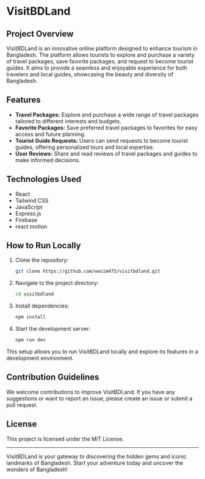 # VisitBDLand

## Project Overview
VisitBDLand is an innovative online platform designed to enhance tourism in Bangladesh. The platform allows tourists to explore and purchase a variety of travel packages, save favorite packages, and request to become tourist guides. It aims to provide a seamless and enjoyable experience for both travelers and local guides, showcasing the beauty and diversity of Bangladesh.

## Features
- **Travel Packages:** Explore and purchase a wide range of travel packages tailored to different interests and budgets.
- **Favorite Packages:** Save preferred travel packages to favorites for easy access and future planning.
- **Tourist Guide Requests:** Users can send requests to become tourist guides, offering personalized tours and local expertise.
- **User Reviews:** Share and read reviews of travel packages and guides to make informed decisions.

## Technologies Used
- React
- Tailwind CSS
- JavaScript
- Express.js
- Firebase
- react motion

## How to Run Locally
1. Clone the repository:
    ```bash
    git clone https://github.com/wasim475/visitbdland.git
    ```
2. Navigate to the project directory:
    ```bash
    cd visitbdland
    ```
3. Install dependencies:
    ```bash
    npm install
    ```
4. Start the development server:
    ```bash
    npm run dev
    ```

This setup allows you to run VisitBDLand locally and explore its features in a development environment.

## Contribution Guidelines
We welcome contributions to improve VisitBDLand. If you have any suggestions or want to report an issue, please create an issue or submit a pull request.

## License
This project is licensed under the MIT License.

---

VisitBDLand is your gateway to discovering the hidden gems and iconic landmarks of Bangladesh. Start your adventure today and uncover the wonders of Bangladesh!
